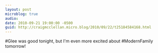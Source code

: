 ```yaml
---
layout: post
microblog: true
audio: 
date: 2010-09-21 19:00:00 -0500
guid: http://craigmcclellan.micro.blog/2010/09/22/t25184584168.html
---
```

#Glee was good tonight, but I'm even more excited about #ModernFamily tomorrow!
